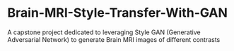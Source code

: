 # Brain-MRI-Style-Transfer-With-GAN
A capstone project dedicated to leveraging Style GAN (Generative Adversarial Network) to generate Brain MRI images of different contrasts
